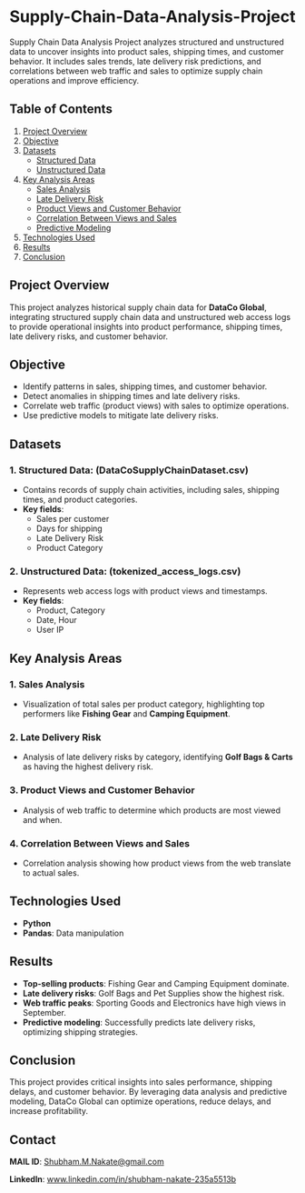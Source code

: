 # Supply-Chain-Data-Analysis-Project
Supply Chain Data Analysis Project analyzes structured and unstructured data to uncover insights into product sales, shipping times, and customer behavior. It includes sales trends, late delivery risk predictions, and correlations between web traffic and sales to optimize supply chain operations and improve efficiency.

## **Table of Contents**
1. [Project Overview](#project-overview)
2. [Objective](#objective)
3. [Datasets](#datasets)
   - [Structured Data](#1-structured-data)
   - [Unstructured Data](#2-unstructured-data)
4. [Key Analysis Areas](#key-analysis-areas)
   - [Sales Analysis](#1-sales-analysis)
   - [Late Delivery Risk](#2-late-delivery-risk)
   - [Product Views and Customer Behavior](#3-product-views-and-customer-behavior)
   - [Correlation Between Views and Sales](#4-correlation-between-views-and-sales)
   - [Predictive Modeling](#5-predictive-modeling)
5. [Technologies Used](#technologies-used)
6. [Results](#results)
7. [Conclusion](#conclusion)


## **Project Overview**
This project analyzes historical supply chain data for **DataCo Global**, integrating structured supply chain data and unstructured web access logs to provide operational insights into product performance, shipping times, late delivery risks, and customer behavior.

## **Objective**
- Identify patterns in sales, shipping times, and customer behavior.
- Detect anomalies in shipping times and late delivery risks.
- Correlate web traffic (product views) with sales to optimize operations.
- Use predictive models to mitigate late delivery risks.

## **Datasets**

### 1. **Structured Data**: (DataCoSupplyChainDataset.csv)
- Contains records of supply chain activities, including sales, shipping times, and product categories.
- **Key fields**:
  - Sales per customer
  - Days for shipping
  - Late Delivery Risk
  - Product Category

### 2. **Unstructured Data**: (tokenized_access_logs.csv)
- Represents web access logs with product views and timestamps.
- **Key fields**:
  - Product, Category
  - Date, Hour
  - User IP

## **Key Analysis Areas**

### 1. **Sales Analysis**
- Visualization of total sales per product category, highlighting top performers like **Fishing Gear** and **Camping Equipment**.

### 2. **Late Delivery Risk**
- Analysis of late delivery risks by category, identifying **Golf Bags & Carts** as having the highest delivery risk.

### 3. **Product Views and Customer Behavior**
- Analysis of web traffic to determine which products are most viewed and when.

### 4. **Correlation Between Views and Sales**
- Correlation analysis showing how product views from the web translate to actual sales.

## **Technologies Used**
- **Python**
- **Pandas**: Data manipulation

## **Results**
- **Top-selling products**: Fishing Gear and Camping Equipment dominate.
- **Late delivery risks**: Golf Bags and Pet Supplies show the highest risk.
- **Web traffic peaks**: Sporting Goods and Electronics have high views in September.
- **Predictive modeling**: Successfully predicts late delivery risks, optimizing shipping strategies.

## **Conclusion**
This project provides critical insights into sales performance, shipping delays, and customer behavior. By leveraging data analysis and predictive modeling, DataCo Global can optimize operations, reduce delays, and increase profitability.

## **Contact**
**MAIL ID**: Shubham.M.Nakate@gmail.com

**LinkedIn**: www.linkedin.com/in/shubham-nakate-235a5513b


